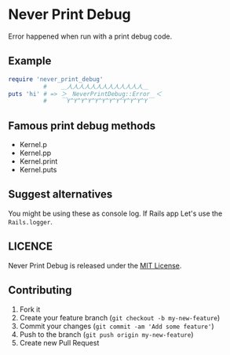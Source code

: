 # Never Print Debug

Error happened when run with a print debug code.

## Example

```ruby
require 'never_print_debug'
          #    ＿人人人人人人人人人人人人人＿
puts 'hi' # => ＞　NeverPrintDebug::Error　＜
          #    ￣Y^Y^Y^Y^Y^Y^Y^Y^Y^Y^Y^Y￣
```

## Famous print debug methods

* Kernel.p
* Kernel.pp
* Kernel.print
* Kernel.puts

## Suggest alternatives

You might be using these as console log. If Rails app Let's use the `Rails.logger`.

## LICENCE

Never Print Debug is released under the [MIT License](http://www.opensource.org/licenses/MIT).

## Contributing

1. Fork it
2. Create your feature branch (`git checkout -b my-new-feature`)
3. Commit your changes (`git commit -am 'Add some feature'`)
4. Push to the branch (`git push origin my-new-feature`)
5. Create new Pull Request
